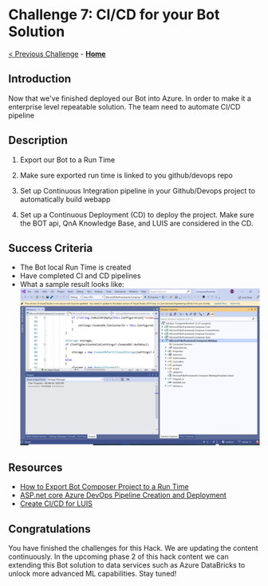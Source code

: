 # Challenge 7: CI/CD for your Bot Solution
[< Previous Challenge](./Challenge6-ACS.md) - **[Home](../README.md)** 
## Introduction
Now that we've finished deployed our Bot into Azure. In order to make it a enterprise level repeatable solution. The team need to automate CI/CD pipeline
	
## Description

1. Export our Bot to a Run Time

2. Make sure exported run time is linked to you github/devops repo

3. Set up Continuous Integration pipeline in your Github/Devops project to automatically build webapp 

4. Set up a Continuous Deployment (CD) to deploy the project. Make sure the BOT api, QnA Knowledge Base, and LUIS are considered in the CD. 


## Success Criteria
* The Bot local Run Time is created
* Have completed CI and CD pipelines 
* What a sample result looks like:
![Sample](./Images/Ch7-1.JPG)

## Resources
* [How to Export Bot Composer Project to a Run Time](https://docs.microsoft.com/en-us/composer/how-to-add-custom-action#export-runtime)
* [ASP.net core Azure DevOps Pipeline Creation and Deployment](https://docs.microsoft.com/en-us/azure/devops/pipelines/ecosystems/dotnet-core?view=azure-devops)
* [Create CI/CD for LUIS](https://docs.microsoft.com/en-us/azure/cognitive-services/luis/luis-concept-devops-automation#continuous-delivery-cd)

## Congratulations

You have finished the challenges for this Hack. 
We are updating the content continuously. In the upcoming phase 2 of this hack content we can extending this Bot solution to data services such as Azure DataBricks to unlock more advanced ML capabilities.
Stay tuned!